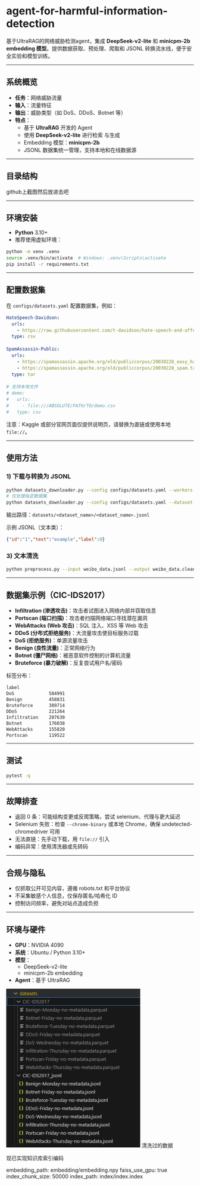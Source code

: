 # agent-for-harmful-information-detection

基于UltraRAG的网络威胁检测agent，集成 **DeepSeek-v2-lite** 和 **minicpm-2b embedding 模型**。提供数据获取、预处理、爬取和 JSONL 转换流水线，便于安全实验和模型训练。

---

## 系统概览

- **任务**：网络威胁流量  
- **输入**：流量特征
- **输出**：威胁类型（如 DoS、DDoS、Botnet 等） 
- **特点**：
  - 基于 **UltraRAG** 开发的 Agent  
  - 使用 **DeepSeek-v2-lite** 进行检索  与生成
  - Embedding 模型：**minicpm-2b**  
  - JSONL 数据集统一管理，支持本地和在线数据源  

---

## 目录结构
github上截图然后放进去吧

---

## 环境安装

- **Python** 3.10+  
- 推荐使用虚拟环境：
```bash
python -m venv .venv
source .venv/bin/activate  # Windows: .venv\Scripts\activate
pip install -r requirements.txt
````

---

## 配置数据集

在 `configs/datasets.yaml` 配置数据集，例如：

```yaml
HateSpeech-Davidson:
  urls:
    - https://raw.githubusercontent.com/t-davidson/hate-speech-and-offensive-language/master/data/labeled_data.csv
  type: csv

SpamAssassin-Public:
  urls:
    - https://spamassassin.apache.org/old/publiccorpus/20030228_easy_ham.tar.bz2
    - https://spamassassin.apache.org/old/publiccorpus/20030228_spam.tar.bz2
  type: tar

# 支持本地文件
# demo:
#   urls:
#     - file:///ABSOLUTE/PATH/TO/demo.csv
#   type: csv
```

注意：Kaggle 或部分官网页面仅提供说明页，请替换为直链或使用本地 `file://`。

---

## 使用方法

### 1) 下载与转换为 JSONL

```bash
python datasets_downloader.py --config configs/datasets.yaml --workers 4
# 仅处理指定数据集
python datasets_downloader.py --config configs/datasets.yaml --dataset HateSpeech-Davidson
```

输出路径：`datasets/<dataset_name>/<dataset_name>.jsonl`

示例 JSONL（文本类）：

```json
{"id":"1","text":"example","label":0}
```


### 3) 文本清洗

```bash
python preprocess.py --input weibo_data.jsonl --output weibo_data.clean.jsonl --text-field text
```

---

## 数据集示例（CIC-IDS2017）

* **Infiltration (渗透攻击)**：攻击者试图进入网络内部并窃取信息
* **Portscan (端口扫描)**：攻击者扫描网络端口寻找潜在漏洞
* **WebAttacks (Web 攻击)**：SQL 注入、XSS 等 Web 攻击
* **DDoS (分布式拒绝服务)**：大流量攻击使目标服务过载
* **DoS (拒绝服务)**：单源流量攻击
* **Benign (良性流量)**：正常网络行为
* **Botnet (僵尸网络)**：被恶意软件控制的计算机流量
* **Bruteforce (暴力破解)**：反复尝试用户名/密码

标签分布：

```
label
DoS             584991
Benign          458831
Bruteforce      389714
DDoS            221264
Infiltration    207630
Botnet          176038
WebAttacks      155820
Portscan        119522
```

---

## 测试

```bash
pytest -q
```

---

## 故障排查

* 返回 0 条：可能结构变更或反爬策略，尝试 selenium、代理与更大延迟
* Selenium 失败：检查 `--chrome-binary` 或本地 Chrome，确保 undetected-chromedriver 可用
* 无法直链：先手动下载，用 `file://` 引入
* 编码异常：使用清洗器或先转码

---

## 合规与隐私

* 仅抓取公开可见内容，遵循 robots.txt 和平台协议
* 不采集敏感个人信息，仅保存匿名/哈希化 ID
* 控制访问频率，避免对站点造成负担

---

## 环境与硬件

* **GPU**：NVIDIA 4090
* **系统**：Ubuntu / Python 3.10+
* **模型**：
  * DeepSeek-v2-lite
  * minicpm-2b embedding
* **Agent**：基于 UltraRAG

![alt text](image.png)
清洗过的数据


现已实现知识库索引编码

  embedding_path: embedding/embedding.npy
  faiss_use_gpu: true
  index_chunk_size: 50000
  index_path: index/index.index